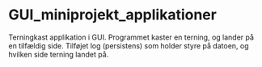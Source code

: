 # GUI_miniprojekt_applikationer

Terningkast applikation i GUI. 
Programmet kaster en terning, og lander på en tilfældig side.
Tilføjet log (persistens) som holder styre på datoen, og hvilken side terning landet på.

